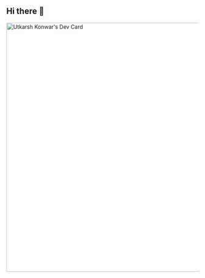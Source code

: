 ## Hi there 👋

<a href="https://app.daily.dev/utkarshk"><img src="https://api.daily.dev/devcards/v2/LsZT3RShYDyJ16XUiHWOV.png?type=wide&r=8e2" width="652" alt="Utkarsh Konwar's Dev Card"/></a>
